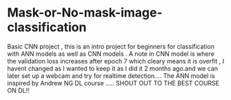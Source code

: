 # Mask-or-No-mask-image-classification
Basic CNN project , this is an intro project for beginners for classification with ANN models as well as CNN models .
A note in CNN model is where the validation loss increases after epoch 7 which cleary means it is overfit , I havent changed as I wanted to keep it as I did it 2 months ago.and we can later set up a webcam and try for realtime detection....
The ANN model is inspired by Andrew NG DL course .....
SHOUT OUT TO THE BEST COURSE ON DL!!
